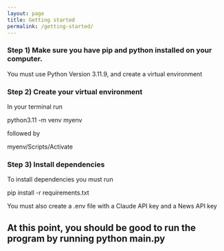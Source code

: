 ```yaml
---
layout: page
title: Getting started
permalink: /getting-started/
---
```


### Step 1) Make sure you have pip and python installed on your computer.


You must use Python Version 3.11.9, and create a virtual environment

### Step 2) Create your virtual environment

In your terminal run

python3.11 -m venv myenv

followed by

myenv/Scripts/Activate

### Step 3) Install dependencies

To install dependencies you must run 

pip install -r requirements.txt

You must also create a .env file with a Claude API key and a News API key

## At this point, you should be good to run the program by running python main.py